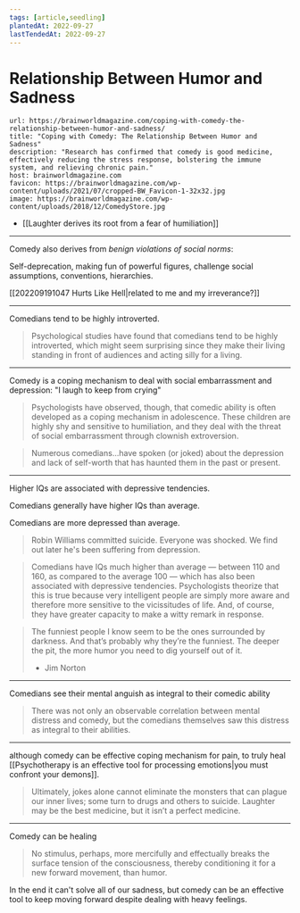 ```yaml
---
tags: [article,seedling]
plantedAt: 2022-09-27
lastTendedAt: 2022-09-27
---
```


# Relationship Between Humor and Sadness

```cardlink
url: https://brainworldmagazine.com/coping-with-comedy-the-relationship-between-humor-and-sadness/
title: "Coping with Comedy: The Relationship Between Humor and Sadness"
description: "Research has confirmed that comedy is good medicine, effectively reducing the stress response, bolstering the immune system, and relieving chronic pain."
host: brainworldmagazine.com
favicon: https://brainworldmagazine.com/wp-content/uploads/2021/07/cropped-BW_Favicon-1-32x32.jpg
image: https://brainworldmagazine.com/wp-content/uploads/2018/12/ComedyStore.jpg
```

- [[Laughter derives its root from a fear of humiliation]]

---

Comedy also derives from *benign violations of social norms*:

Self-deprecation, making fun of powerful figures, challenge social assumptions, conventions, hierarchies.

[[202209191047 Hurts Like Hell|related to me and my irreverance?]]

---

Comedians tend to be highly introverted.

> Psychological studies have found that comedians tend to be highly introverted, which might seem surprising since they make their living standing in front of audiences and acting silly for a living.

---

Comedy is a coping mechanism to deal with social embarrassment and depression: "I laugh to keep from crying"

> Psychologists have observed, though, that comedic ability is often developed as a coping mechanism in adolescence. These children are highly shy and sensitive to humiliation, and they deal with the threat of social embarrassment through clownish extroversion.

> Numerous comedians...have spoken (or joked) about the depression and lack of self-worth that has haunted them in the past or present.

---

Higher IQs are associated with depressive tendencies.

Comedians generally have higher IQs than average.

Comedians are more depressed than average.

> Robin Williams committed suicide. Everyone was shocked. We find out later he's been suffering from depression.

> Comedians have IQs much higher than average — between 110 and 160, as compared to the average 100 — which has also been associated with depressive tendencies. Psychologists theorize that this is true because very intelligent people are simply more aware and therefore more sensitive to the vicissitudes of life. And, of course, they have greater capacity to make a witty remark in response.

> The funniest people I know seem to be the ones surrounded by darkness. And that’s probably why they’re the funniest. The deeper the pit, the more humor you need to dig yourself out of it.
> - Jim Norton

---

Comedians see their mental anguish as integral to their comedic ability

> There was not only an observable correlation between mental distress and comedy, but the comedians themselves saw this distress as integral to their abilities.

---

although comedy can be effective coping mechanism for pain, to truly heal [[Psychotherapy is an effective tool for processing emotions|you must confront your demons]].

> Ultimately, jokes alone cannot eliminate the monsters that can plague our inner lives; some turn to drugs and others to suicide. Laughter may be the best medicine, but it isn’t a perfect medicine.

---

Comedy can be healing

> No stimulus, perhaps, more mercifully and effectually breaks the surface tension of the consciousness, thereby conditioning it for a new forward movement, than humor.

In the end it can't solve all of our sadness, but comedy can be an effective tool to keep moving forward despite dealing with heavy feelings.
